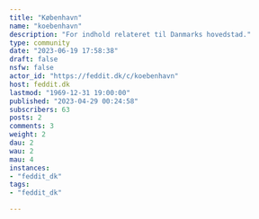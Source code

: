 ```yaml
---
title: "København" 
name: "koebenhavn"
description: "For indhold relateret til Danmarks hovedstad."
type: community
date: "2023-06-19 17:58:38"
draft: false
nsfw: false
actor_id: "https://feddit.dk/c/koebenhavn"
host: feddit.dk
lastmod: "1969-12-31 19:00:00"
published: "2023-04-29 00:24:58"
subscribers: 63
posts: 2
comments: 3
weight: 2
dau: 2
wau: 2
mau: 4
instances:
- "feddit_dk"
tags: 
- "feddit_dk"

---
```

